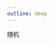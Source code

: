 ```yaml
---
outline: deep
---
```


<script setup>
import { ref } from "vue";
import { useRouter } from 'vitepress'
import { getRandomIntInclusive } from "@utils/index"
import { ysApi } from "@server/ys-api"

const loading = ref(false)

const { route, go } = useRouter();

const handleClickRandom = async() => {
  const roleList = await ysApi.role

  const randomIndex = getRandomIntInclusive(0, roleList.length - 1);
  const randomId  = roleList[randomIndex].id;

  const pathList = route.path.split('/')
  pathList.pop()
  pathList.push('role')
  pathList.push(`${randomId}.html`)

  const newUrl = pathList.join('/')
  go(newUrl)
}
</script>

<el-space class="w-full p-16" direction="vertical" alignment="center">
  <el-button type="primary" @click="handleClickRandom" :loading="loading">随机</el-button>
</el-space>